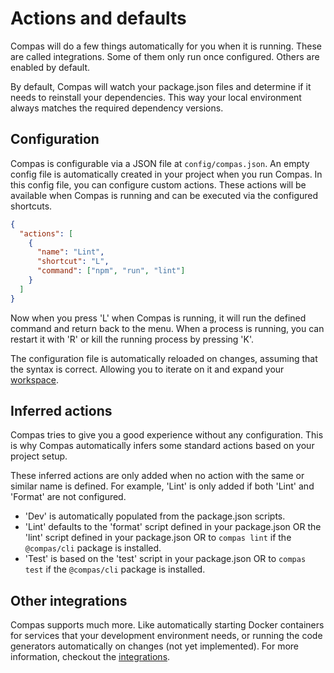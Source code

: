 # Actions and defaults

Compas will do a few things automatically for you when it is running. These are
called integrations. Some of them only run once configured. Others are enabled
by default.

By default, Compas will watch your package.json files and determine if it needs
to reinstall your dependencies. This way your local environment always matches
the required dependency versions.

## Configuration

Compas is configurable via a JSON file at `config/compas.json`. An empty config
file is automatically created in your project when you run Compas. In this
config file, you can configure custom actions. These actions will be available
when Compas is running and can be executed via the configured shortcuts.

```json
{
  "actions": [
    {
      "name": "Lint",
      "shortcut": "L",
      "command": ["npm", "run", "lint"]
    }
  ]
}
```

Now when you press 'L' when Compas is running, it will run the defined command
and return back to the menu. When a process is running, you can restart it with
'R' or kill the running process by pressing 'K'.

The configuration file is automatically reloaded on changes, assuming that the
syntax is correct. Allowing you to iterate on it and expand your
[workspace](/docs/workspaces.html).

## Inferred actions

Compas tries to give you a good experience without any configuration. This is
why Compas automatically infers some standard actions based on your project
setup.

These inferred actions are only added when no action with the same or similar
name is defined. For example, 'Lint' is only added if both 'Lint' and 'Format'
are not configured.

- 'Dev' is automatically populated from the package.json scripts.
- 'Lint' defaults to the 'format' script defined in your package.json OR the
  'lint' script defined in your package.json OR to `compas lint` if the
  `@compas/cli` package is installed.
- 'Test' is based on the 'test' script in your package.json OR to `compas test`
  if the `@compas/cli` package is installed.

## Other integrations

Compas supports much more. Like automatically starting Docker containers for
services that your development environment needs, or running the code generators
automatically on changes (not yet implemented). For more information, checkout
the [integrations](/docs/integrations/docker.md).
